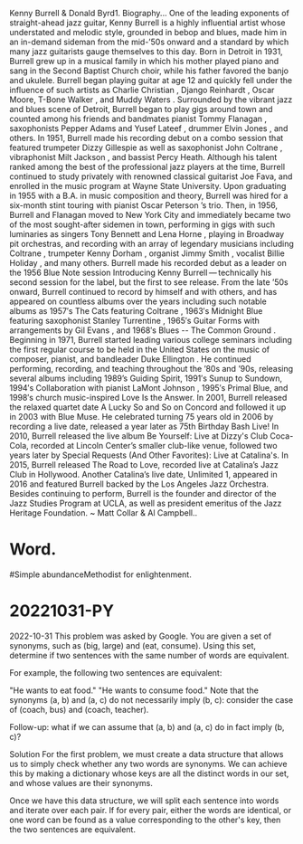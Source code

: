 Kenny Burrell & Donald Byrd1.
Biography...
One of the leading exponents of straight-ahead jazz guitar, Kenny Burrell is a highly influential artist whose understated and melodic style, grounded in bebop and blues, made him in an in-demand sideman from the mid-’50s onward and a standard by which many jazz guitarists gauge themselves to this day. Born in Detroit in 1931, Burrell grew up in a musical family in which his mother played piano and sang in the Second Baptist Church choir, while his father favored the banjo and ukulele. Burrell began playing guitar at age 12 and quickly fell under the influence of such artists as Charlie Christian , Django Reinhardt , Oscar Moore, T-Bone Walker , and Muddy Waters . Surrounded by the vibrant jazz and blues scene of Detroit, Burrell began to play gigs around town and counted among his friends and bandmates pianist Tommy Flanagan , saxophonists Pepper Adams and Yusef Lateef , drummer Elvin Jones , and others. In 1951, Burrell made his recording debut on a combo session that featured trumpeter Dizzy Gillespie as well as saxophonist John Coltrane , vibraphonist Milt Jackson , and bassist Percy Heath. Although his talent ranked among the best of the professional jazz players at the time, Burrell continued to study privately with renowned classical guitarist Joe Fava, and enrolled in the music program at Wayne State University. Upon graduating in 1955 with a B.A. in music composition and theory, Burrell was hired for a six-month stint touring with pianist Oscar Peterson ’s trio. Then, in 1956, Burrell and Flanagan moved to New York City and immediately became two of the most sought-after sidemen in town, performing in gigs with such luminaries as singers Tony Bennett and Lena Horne , playing in Broadway pit orchestras, and recording with an array of legendary musicians including Coltrane , trumpeter Kenny Dorham , organist Jimmy Smith , vocalist Billie Holiday , and many others. Burrell made his recorded debut as a leader on the 1956 Blue Note session Introducing Kenny Burrell — technically his second session for the label, but the first to see release. From the late ’50s onward, Burrell continued to record by himself and with others, and has appeared on countless albums over the years including such notable albums as 1957′s The Cats featuring Coltrane , 1963′s Midnight Blue featuring saxophonist Stanley Turrentine , 1965′s Guitar Forms with arrangements by Gil Evans , and 1968′s Blues -- The Common Ground . Beginning in 1971, Burrell started leading various college seminars including the first regular course to be held in the United States on the music of composer, pianist, and bandleader Duke Ellington . He continued performing, recording, and teaching throughout the ’80s and ’90s, releasing several albums including 1989’s Guiding Spirit, 1991′s Sunup to Sundown, 1994′s Collaboration with pianist LaMont Johnson , 1995′s Primal Blue, and 1998′s church music-inspired Love Is the Answer. In 2001, Burrell released the relaxed quartet date A Lucky So and So on Concord and followed it up in 2003 with Blue Muse. He celebrated turning 75 years old in 2006 by recording a live date, released a year later as 75th Birthday Bash Live! In 2010, Burrell released the live album Be Yourself: Live at Dizzy's Club Coca-Cola, recorded at Lincoln Center’s smaller club-like venue, followed two years later by Special Requests (And Other Favorites): Live at Catalina's. In 2015, Burrell released The Road to Love, recorded live at Catalina’s Jazz Club in Hollywood. Another Catalina’s live date, Unlimited 1, appeared in 2016 and featured Burrell backed by the Los Angeles Jazz Orchestra. Besides continuing to perform, Burrell is the founder and director of the Jazz Studies Program at UCLA, as well as president emeritus of the Jazz Heritage Foundation. ~ Matt Collar & Al Campbell..



# Word.
#Simple abundanceMethodist for enlightenment.
# 20221031-PY
2022-10-31 
This problem was asked by Google.
You are given a set of synonyms, such as (big, large) and (eat, consume). Using this set, determine if two sentences with the same number of words are equivalent.

For example, the following two sentences are equivalent:

"He wants to eat food."
"He wants to consume food."
Note that the synonyms (a, b) and (a, c) do not necessarily imply (b, c): consider the case of (coach, bus) and (coach, teacher).

Follow-up: what if we can assume that (a, b) and (a, c) do in fact imply (b, c)?

Solution
For the first problem, we must create a data structure that allows us to simply check whether any two words are synonyms. We can achieve this by making a dictionary whose keys are all the distinct words in our set, and whose values are their synonyms.

Once we have this data structure, we will split each sentence into words and iterate over each pair. If for every pair, either the words are identical, or one word can be found as a value corresponding to the other's key, then the two sentences are equivalent.
